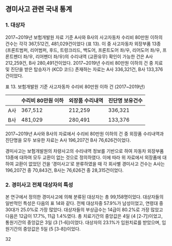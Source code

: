 ## 경미사고 관련 국내 통계

### 1. 대상자

2017~2019년 보험개발원 자료 기준 A사와 B사의 사고자동차 수리비 80만원 이하의 건수는 각각 367,512건, 481,029건이었다 (표 13). 이 중 사고자동차 외장부품 13종 (프론트범퍼, 리어범퍼, 후드, 트렁크리드, 백도어, 프론트도어 좌/우, 리어도어 좌/우, 프론트펜더 좌/우, 리어펜더 좌/우)의 수리내역 (교환유무) 확인이 가능한 건은 A사 212,259건, B사 280,491건이었다. 2017~2019년 수리비 80만원 이하의 건 중 치료 및 진단을 받은 탑승자가 (KCD 코드) 존재하는 자료는 A사 336,321건, B사 133,376건이었다.

표 13. 보험개발원 기준 사고자동차 수리비 80만원 이하 건 (2017~2019년)

| | 수리비 80만원 이하 | 외장품 수리내역 | 진단명 보유건수 |
|---|------------------|-------------------|-----------------|
| A사 | 367,512          | 212,259           | 336,321         |
| B사 | 481,029          | 280,491           | 133,376         |

2017~2019년 A사와 B사의 자료에서 수리비 80만원 이하의 건 중 외장품 수리내역과 진단명을 모두 보유한 자료는 A사 196,207건 B사 76,626건이었다.

경미사고는 보험개발원의 차량사고의 수리내역 정보를 기반으로 하여 자동차 외장부품 13종에 대하여 모두 교환이 없는 것으로 정의하였다. 이에 따라 위 자료에서 외장품에 대하여 교환이 없었던 건을 ‘경미사고’로 분류하였을 때 각 회사별 경미사고 건수는 A사는 196,207건 중 70,843건, B사는 76,626건 중 28,315건이었다.

### 2. 경미사고 전체 대상자의 특성

본 연구에서 정의한 경미사고에 의해 분류된 대상자는 총 99,158명이었다. 대상자들의 일반적인 특성은 다음의 표 14와 같다. 전체 대상자중 57.9%가 남성이었고, 연령대 중 30대가 25.0%로 가장 많았다. 대상자들의 부상급수는 14급이 80.2%로 가장 많았고 다음은 12급이 17.7%, 11급 1.4%였다. 총 치료기간의 중앙값은 4일 (4 [2-7])이었고, 통원기간의 중앙값은 3일 (3 [1-6])이었다. 대상자의 23.1%가 입원치료를 받았으며, 입원기간의 중앙값은 5일 (5 [3-8])이었다.

<PAGE>32